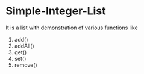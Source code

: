 # Simple-Integer-List

It is a list with demonstration of various functions like
1)  add()
2)  addAll()
3)  get()
4)  set()
5)  remove()
